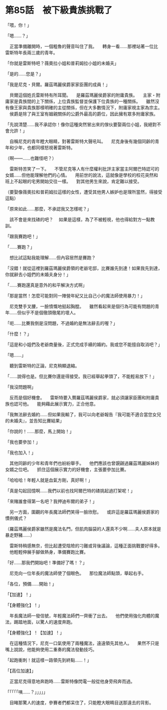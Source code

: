 # 第85話　被下級貴族挑戰了

「喂，你！」

「嗯……？」

　正當準備離開時，一個粗魯的聲音叫住了我。
　轉身一看……那裡站著一位比雷斯特年長兩三歲的青年。

「你就是雷斯特吧？薇奧拉小姐和普莉姆拉小姐的未婚夫」

「是的……您是？」

「我是尼克・貝爾。羅茲瑪麗侯爵家家臣團的成員！」

　貝爾這個姓氏雷斯特有所耳聞。
　是羅茲瑪麗侯爵家的附庸貴族。
　主家・附庸家是貴族間的上下關係，上位貴族監督並保護下位貴族的一種關係。
　雖然沒有像王家與貴族那樣明確的主從關係，但在大多數情況下，附庸家視主家為宗主。
　侯爵是除了與王室有姻親關係的公爵外最高的爵位，因此擁有眾多附庸家族。

「先說清楚……我不承認你！像你這種突然冒出來的傢伙要娶兩位小姐，我絕對不會允許！」

　自稱尼克的青年瞪大眼睛，對著雷斯特大聲吼叫。
　尼克身後有幾個同齡的青年和少年，也都同樣怒視著雷斯特。

（啊——……也難怪吧？）

　雷斯特苦笑了一下。
　不管尼克等人有什麼權利批評主家當主阿爾巴特認可的女婿……但他能理解他們的心情。
　用前世的說法，這就像是學校的校花突然和班上不起眼的宅男開始交往一樣。
　對其他男生來說，肯定難以接受。

（要娶像薇奧拉和普莉姆拉這樣的女性，遭受其他男人嫉妒也是理所當然，得接受這點）

「原來如此……那麼，不承認我又怎樣呢？」

　該不會是來找碴的吧？
　如果是這樣，為了不被輕視，他也得給對方一點教訓。

「跟我賽跑吧！」

「……賽跑？」

　想比試這點我能理解……但內容居然是賽跑？

「沒錯！就從這裡到羅茲瑪麗侯爵領的老爺宅邸，比賽誰先到達！如果我先到達，你就辭去小姐們的未婚夫身分！」

「……賽跑還真是意外的和平解決方式啊」

「那是當然！怎麼可能對同一陣營年紀又比自己小的魔法師使用暴力！」

　尼克雙手叉腰，一臉憤慨地挺起胸膛。
　雖然看起來是個行為可能有問題的青年……但似乎不是個徹頭徹尾的壞人。

「呃……比賽我倒是沒問題，不過婚約是無法辭去的喔？」

「什麼！？」

「這是和小姐們及老爺商量後，正式完成手續的婚約。我或您不能擅自取消吧？」

「嗯……」

　聽到雷斯特的正論，尼克稍顯退縮。

「……說得也是。但比賽你還是得接受。我已經舉起拳頭了，不能輕易放下！」

「我沒問題啊」

　反而是個好機會。
　雷斯特要入贅羅茲瑪麗侯爵家，就必須讓家臣團和附庸貴族也認可他。
　能夠藉此展示實力，正合他意。

「我無法辭去婚約……但如果我輸了，我可以向老爺報告『我可能不適合當您女兒的未婚夫』，並告知比賽結果」

「你說的！……那麼，馬上開始！」

「我也要參加！」

「我也加入！」

　其他同齡的少年和青年們也紛紛舉手。
　他們應該也曾覬覦過羅茲瑪麗姊妹的女婿之位吧。
　抓住這個展示實力的好機會，主張要參加比賽。

「哈哈哈！年輕人就是血氣方剛，真好啊！」

「真是勾起回憶啊……我們以前也找阿爾巴特的碴挑起過打架呢！」

「來賭誰會得第一名吧？我押迪布爾的弟子！」

　另一方面，圍觀的年長魔法師們笑得一臉欣慰。
　或許這是羅茲瑪麗侯爵家的慣例儀式？

（羅茲瑪麗侯爵家雖然是魔法名門，但肌肉腦袋的人還真不少啊……夫人原本就是暴走野豬……）

　雷斯特稍感無奈，但比起遭受陰險的刁難或背後議論，這種正面挑戰要好得多。
　他輕輕伸展手腳做熱身，準備賽跑比賽。

「好……那我們開始吧！準備好了嗎！？」

　尼克向一位年長的魔法師使了個眼色。
　那位魔法師點頭，舉起右手。

「各位，預備……開始！」

「【加速】！」

「【身體強化】！」

　年長魔法師一發信號，年輕魔法師們一齊衝了出去。
　他們使用強化肉體的魔法，踢踏地面，以驚人的速度奔跑。

「【身體強化】！【加速】！」

　在這種情況下，尼克一口氣使用了兩種魔法，遠遠領先其他人。
　果然不只是嘴上說說，他能夠使用二重奏的魔法發動技巧。

「起跑衝刺！就這樣一路領先到終點……！」

「【高位加速】」

　正當尼克得意地奔跑時……雷斯特像閃電一般從他身旁飛奔而過。

「「「「「咦……？」」」」」

　目睹那驚人的速度，參賽者們都呆住了，只能瞪大眼睛目送那遠去的背影。